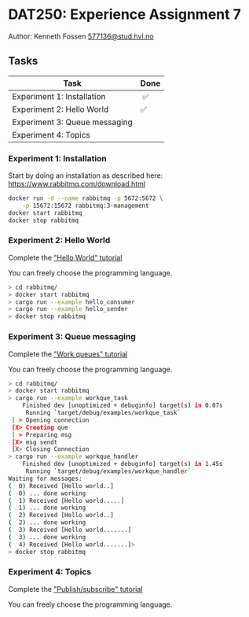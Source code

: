 # DAT250: Experience Assignment 7

Author: Kenneth Fossen 577136@stud.hvl.no

## Tasks

| Task | Done |
| --- | --- |
|  Experiment 1: Installation | :white_check_mark: |
|  Experiment 2: Hello World | :white_check_mark:  |
|  Experiment 3: Queue messaging |  |
|  Experiment 4: Topics |  |




### Experiment 1: Installation

Start by doing an installation as described here: https://www.rabbitmq.com/download.html

```sh
docker run -d --name rabbitmq -p 5672:5672 \
    -p 15672:15672 rabbitmq:3-management
docker start rabbitmq
docker stop rabbitmq
```

### Experiment 2: Hello World

Complete the ["Hello World" tutorial](https://www.rabbitmq.com/getstarted.html)

You can freely choose the programming language.

```sh
> cd rabbitmq/
> docker start rabbitmq
> cargo run --example hello_consumer
> cargo run --example hello_sender
> docker stop rabbitmq
```

### Experiment 3: Queue messaging

Complete the ["Work queues" tutorial](https://www.rabbitmq.com/getstarted.html)

You can freely choose the programming language.

```sh
> cd rabbitmq/
> docker start rabbitmq
> cargo run --example workque_task
    Finished dev [unoptimized + debuginfo] target(s) in 0.07s
     Running `target/debug/examples/workque_task`
 [ > Opening connection
 [X> Creating que
 [ > Preparing msg 
 [X> msg sendt
 [X> Closing Connection
> cargo run --example workque_handler
    Finished dev [unoptimized + debuginfo] target(s) in 1.45s
     Running `target/debug/examples/workque_handler`
Waiting for messages:
(  0) Received [Hello world..]
(  0) ... done working
(  1) Received [Hello world.....]
(  1) ... done working
(  2) Received [Hello world..]
(  2) ... done working
(  3) Received [Hello world.......]
(  3) ... done working
(  4) Received [Hello world.......]>
> docker stop rabbitmq
```


### Experiment 4: Topics

Complete the ["Publish/subscribe" tutorial](https://www.rabbitmq.com/getstarted.html)

You can freely choose the programming language.